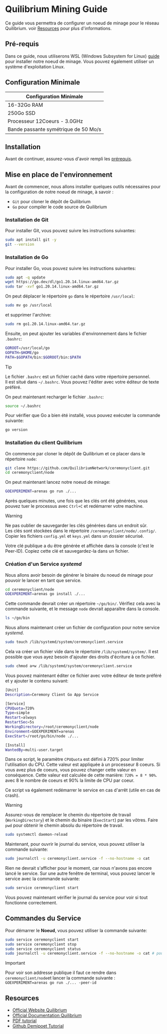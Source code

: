 # Quilibrium Mining Guide

Ce guide vous permettra de configurer un noeud de minage pour le réseau Quilibrium.
voir [Resources](#resources) pour plus d'informations.

## Pré-requis

Dans ce guide, nous utiliserons WSL (Windows Subsystem for Linux) [guide](https://docs.microsoft.com/en-us/windows/wsl/install) pour installer notre noeud de minage. Vous pouvez également utiliser un système d'exploitation Linux.

## Configuration Minimale

| Configuration Minimale               |
| ------------------------------------ |
| 16-32Go RAM                          |
| 250Go SSD                            |
| Processeur 12Coeurs - 3.0GHz         |
| Bande passante symétrique de 50 Mo/s |

## Installation

Avant de continuer, assurez-vous d'avoir rempli les [prérequis](#pré-requis).

## Mise en place de l'environnement

Avant de commencer, nous allons installer quelques outils nécessaires pour la configuration de notre noeud de minage, à savoir :

- `Git` pour cloner le dépôt de Quilibrium
- `Go` pour compiler le code source de Quilibrium

### Installation de Git

Pour installer Git, vous pouvez suivre les instructions suivantes:

```bash
sudo apt install git -y
git --version
```

### Installation de Go

Pour installer Go, vous pouvez suivre les instructions suivantes:

```bash
sudo apt -q update
wget https://go.dev/dl/go1.20.14.linux-amd64.tar.gz
sudo tar -xvf go1.20.14.linux-amd64.tar.gz
```

On peut déplacer le répertoire `go` dans le répertoire `/usr/local`:

```bash
sudo mv go /usr/local
```

et supprimer l'archive:

```bash
sudo rm go1.20.14.linux-amd64.tar.gz
```

Ensuite, on peut ajouter les variables d'environnement dans le fichier `.bashrc`:

```bash
GOROOT=/usr/local/go
GOPATH=$HOME/go
PATH=$GOPATH/bin:$GOROOT/bin:$PATH
```

> [!TIP]
> Le fichier `.bashrc` est un fichier caché dans votre répertoire personnel. \
> Il est situé dans `~/.bashrc`. Vous pouvez l'éditer avec votre éditeur de texte préféré.

On peut maintenant recharger le fichier `.bashrc`:

```bash
source ~/.bashrc
```

Pour vérifier que Go a bien été installé, vous pouvez exécuter la commande suivante:

```bash
go version
```

### Installation du client Quilibrium

On commence par cloner le dépôt de Quilibrium et ce placer dans le répertoire `node`:

```bash
git clone https://github.com/QuilibriumNetwork/ceremonyclient.git
cd ceremonyclient/node
```

On peut maintenant lancez notre noeud de minage:

```bash
GOEXPERIMENT=arenas go run ./...
```

Après quelques minutes, une fois que les clés ont été générées, vous pouvez tuer le processus avec `Ctrl+C` et redémarrer votre machine.

> [!WARNING]
> Ne pas oublier de sauvegarder les clés générées dans un endroit sûr. \
> Les clés sont stockées dans le répertoire `/ceremonyclient/node/.config/`. \
> Copier les fichiers `config.yml` et `keys.yml` dans un dossier sécurisé.

Votre clé publique a du être générée et affichée dans la console (c'est le Peer-ID).
Copiez cette clé et sauvegardez-la dans un fichier.

### Création d'un Service _systemd_

Nous allons avoir besoin de générer le binaire du noeud de minage pour pouvoir le lancer en tant que service.

```bash
cd ceremonyclient/node
GOEXPERIMENT=arenas go install ./...
```

Cette commande devrait créer un répertoire `~/go/bin/`. Vérifiez cela avec la commande suivante, et le message `node` devrait apparaître dans la console.

```bash
ls ~/go/bin
```

Nous allons maintenant créer un fichier de configuration pour notre service _systemd_.

```bash
sudo touch /lib/systemd/system/ceremonyclient.service
```

Cela va créer un fichier vide dans le répertoire `/lib/systemd/system/`.
Il est possible que vous ayez besoin d'ajouter des droits d'écriture à ce fichier.

```bash
sudo chmod a+w /lib/systemd/system/ceremonyclient.service
```

Vous pouvez maintenant éditer ce fichier avec votre éditeur de texte préféré et y ajouter le contenu suivant:

```bash
[Unit]
Description=Ceremony Client Go App Service

[Service]
CPUQuota=720%
Type=simple
Restart=always
RestartSec=5s
WorkingDirectory=/root/ceremonyclient/node
Environment=GOEXPERIMENT=arenas
ExecStart=/root/go/bin/node ./...

[Install]
WantedBy=multi-user.target
```

Dans ce script, le paramètre `CPUQuota` est défini à 720% pour limiter l'utilisation du CPU.
Cette valeur est appliquée à un processeur 8 coeurs. Si vous avez plus de coeurs, vous pouvez changer cette valeur en conséquence.
Cette valeur est calculée de cette manière: `720% = 8 * 90%`.
avec 8 le nombre de coeurs et 90% la limite de CPU par coeur.

Ce script va également redémarrer le service en cas d'arrêt (utile en cas de crash).

> [!WARNING]
> Assurez-vous de remplacer le chemin du répertoire de travail (`WorkingDirectory`) et le chemin du binaire (`ExecStart`) par les vôtres.
> Faire `pwd` pour obtenir le chemin absolu du répertoire de travail.

```bash
sudo systemctl daemon-reload
```

Maintenant, pour ouvrir le journal du service, vous pouvez utiliser la commande suivante:

```bash
sudo journalctl -u ceremonyclient.service -f --no-hostname -o cat
```

Rien ne devrait s'afficher pour le moment, car nous n'avons pas encore lancé le service.
Sur une autre fenêtre de terminal, vous pouvez lancer le service avec la commande suivante:

```bash
sudo service ceremonyclient start
```

Vous pouvez maintenant vérifier le journal du service pour voir si tout fonctionne correctement.

## Commandes du Service

Pour démarrer le **Noeud**, vous pouvez utiliser la commande suivante:

```bash
sudo service ceremonyclient start                                      # pour démarrer le service
sudo service ceremonyclient stop                                       # pour arrêter le service
sudo service ceremonyclient status                                     # pour vérifier le statut du service (CTRL+C pour quitter)
sudo journalctl -u ceremonyclient.service -f --no-hostname -o cat # pour afficher le journal du service
```

> [!IMPORTANT]
> Pour voir son addresse publique il faut ce rendre dans `ceremonyclient/node`et lancer la commande suivante : \
> `GOEXPERIMENT=arenas go run ./... -peer-id`

## Resources

- [Official Website Quilibrium](https://quilibrium.com/)
- [Official Documentation Quilibrium](https://quilibrium.com/docs)
- [PDF tutorial](./resources/documentation.pdf)
- [Github Demipoet Tutorial](https://github.com/demipoet/quilibrium-guide)
